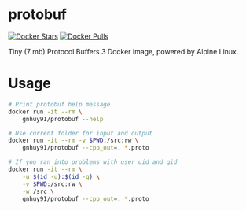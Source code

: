 # protobuf

[![Docker Stars](https://img.shields.io/docker/stars/gnhuy91/protobuf.svg)][hub]
[![Docker Pulls](https://img.shields.io/docker/pulls/gnhuy91/protobuf.svg)][hub]

Tiny (7 mb) Protocol Buffers 3 Docker image, powered by Alpine Linux.

# Usage

```sh
# Print protobuf help message
docker run -it --rm \
    gnhuy91/protobuf --help

# Use current folder for input and output
docker run -it --rm -v $PWD:/src:rw \
    gnhuy91/protobuf --cpp_out=. *.proto

# If you ran into problems with user uid and gid
docker run -it --rm \
    -u $(id -u):$(id -g) \
    -v $PWD:/src:rw \
    -w /src \
    gnhuy91/protobuf --cpp_out=. *.proto
```

[hub]: https://hub.docker.com/r/gnhuy91/protobuf/
